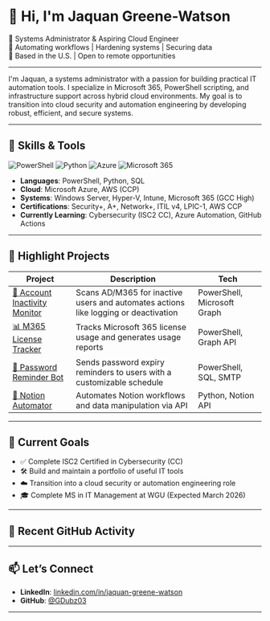 # 👋 Hi, I'm Jaquan Greene-Watson

🚀 Systems Administrator & Aspiring Cloud Engineer  
🔧 Automating workflows | Hardening systems | Securing data  
📍 Based in the U.S. | Open to remote opportunities

---

I'm Jaquan, a systems administrator with a passion for building practical IT automation tools. I specialize in Microsoft 365, PowerShell scripting, and infrastructure support across hybrid cloud environments. My goal is to transition into cloud security and automation engineering by developing robust, efficient, and secure systems.

---

## 🧰 Skills & Tools

![PowerShell](https://img.shields.io/badge/PowerShell-5391FE?style=flat-square&logo=powershell&logoColor=white)
![Python](https://img.shields.io/badge/Python-3776AB?style=flat-square&logo=python&logoColor=white)
![Azure](https://img.shields.io/badge/Azure-0078D4?style=flat-square&logo=microsoftazure&logoColor=white)
![Microsoft 365](https://img.shields.io/badge/Microsoft_365-D83B01?style=flat-square&logo=microsoft&logoColor=white)

- **Languages**: PowerShell, Python, SQL  
- **Cloud**: Microsoft Azure, AWS (CCP)  
- **Systems**: Windows Server, Hyper-V, Intune, Microsoft 365 (GCC High)  
- **Certifications**: Security+, A+, Network+, ITIL v4, LPIC-1, AWS CCP  
- **Currently Learning**: Cybersecurity (ISC2 CC), Azure Automation, GitHub Actions

---

## 🔧 Highlight Projects

| Project | Description | Tech |
|--------|-------------|------|
| [🔐 Account Inactivity Monitor](https://github.com/GDubz03/account-inactivity-monitor) | Scans AD/M365 for inactive users and automates actions like logging or deactivation | PowerShell, Microsoft Graph |
| [📊 M365 License Tracker](https://github.com/GDubz03/m365-license-tracker) | Tracks Microsoft 365 license usage and generates usage reports | PowerShell, Graph API |
| [📧 Password Reminder Bot](https://github.com/GDubz03/password-expiration-reminder) | Sends password expiry reminders to users with a customizable schedule | PowerShell, SQL, SMTP |
| [🧠 Notion Automator](https://github.com/GDubz03/notion-automator) | Automates Notion workflows and data manipulation via API | Python, Notion API |

---

## 🎯 Current Goals

- ✅ Complete ISC2 Certified in Cybersecurity (CC)
- 🛠️ Build and maintain a portfolio of useful IT tools
- ☁️ Transition into a cloud security or automation engineering role
- 🎓 Complete MS in IT Management at WGU (Expected March 2026)

---

## 🧾 Recent GitHub Activity

<!--START_SECTION:activity-->
<!--END_SECTION:activity-->

---

## 📫 Let’s Connect

- **LinkedIn**: [linkedin.com/in/jaquan-greene-watson](https://www.linkedin.com/in/jaquan-greene-watson)
- **GitHub**: [@GDubz03](https://github.com/GDubz03)

---
